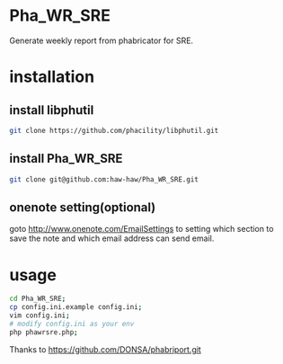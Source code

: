 # Pha_WR_SRE
Generate weekly report from phabricator for SRE.

# installation

## install libphutil

```bash
git clone https://github.com/phacility/libphutil.git
```

## install Pha_WR_SRE

```bash
git clone git@github.com:haw-haw/Pha_WR_SRE.git
```
## onenote setting(optional)
goto http://www.onenote.com/EmailSettings to setting which section to save the note and which email address can send email.

# usage

```bash
cd Pha_WR_SRE;
cp config.ini.example config.ini;
vim config.ini;
# modify config.ini as your env
php phawrsre.php;
```

Thanks to https://github.com/DONSA/phabriport.git
